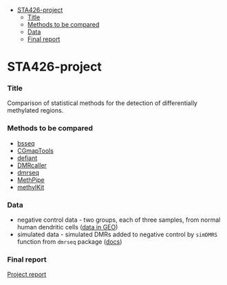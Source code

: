 <!-- START doctoc generated TOC please keep comment here to allow auto update -->
<!-- DON'T EDIT THIS SECTION, INSTEAD RE-RUN doctoc TO UPDATE -->


- [STA426-project](#sta426-project)
    - [Title](#title)
    - [Methods to be compared](#methods-to-be-compared)
    - [Data](#data)
    - [Final report](#final-report)

<!-- END doctoc generated TOC please keep comment here to allow auto update -->

# STA426-project

### Title
Comparison of statistical methods for the detection of differentially methylated regions.


### Methods to be compared

- [bsseq](https://bioconductor.org/packages/release/bioc/vignettes/bsseq/inst/doc/bsseq.html)
- [CGmapTools](https://cgmaptools.github.io/)
- [defiant](https://bmcbioinformatics.biomedcentral.com/articles/10.1186/s12859-018-2037-1)
- [DMRcaller](https://bioconductor.org/packages/release/bioc/html/DMRcaller.html)
- [dmrseq](https://academic.oup.com/biostatistics/advance-article/doi/10.1093/biostatistics/kxy007/4899074)
- [MethPipe](http://smithlabresearch.org/software/methpipe/)
- [methylKit](https://www.bioconductor.org/packages/devel/bioc/vignettes/methylKit/inst/doc/methylKit.html)


### Data
- negative control data - two groups, each of three samples, from normal human dendritic cells ([data in GEO](https://www.ncbi.nlm.nih.gov/geo/query/acc.cgi?acc=GSE64177))
- simulated data - simulated DMRs added to negative control by `simDMRS` function from `dmrseq` package ([docs](https://bioconductor.org/packages/release/bioc/vignettes/dmrseq/inst/doc/dmrseq.html#6_simulating_dmrs))

### Final report
[Project report](https://github.com/sta426hs2018/sta426-project-dmr-comparison/blob/master/report/project_report.html)
